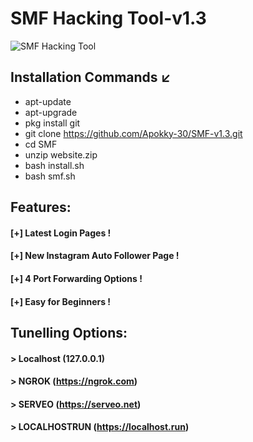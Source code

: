 # SMF Hacking Tool-v1.3
![SMF Hacking Tool](https://user-images.githubusercontent.com/92684818/137724036-619bf7b7-015e-4905-ae04-b338e964ce3e.JPG)

## Installation Commands ↙️
- apt-update
- apt-upgrade
- pkg install git
- git clone https://github.com/Apokky-30/SMF-v1.3.git
- cd SMF
- unzip website.zip
- bash install.sh
- bash smf.sh

## Features:
#### [+] Latest Login Pages !
#### [+] New Instagram Auto Follower Page !
#### [+] 4 Port Forwarding Options !
#### [+] Easy for Beginners !

## Tunelling Options:
#### > Localhost (127.0.0.1)
#### > NGROK (https://ngrok.com)
#### > SERVEO (https://serveo.net)
#### > LOCALHOSTRUN (https://localhost.run)
